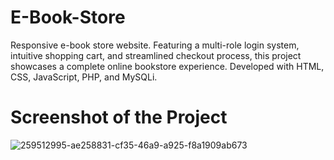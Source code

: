# E-Book-Store
Responsive e-book store website. Featuring a multi-role login system, intuitive shopping cart, and streamlined checkout process, this project showcases a complete online bookstore experience. Developed with HTML, CSS, JavaScript, PHP, and MySQLi.

# Screenshot of the Project
![259512995-ae258831-cf35-46a9-a925-f8a1909ab673](https://github.com/Sapana062002/E-Book-Store/assets/170817629/c8d2a9f4-c94d-42e7-8384-ce795d04bf29)

